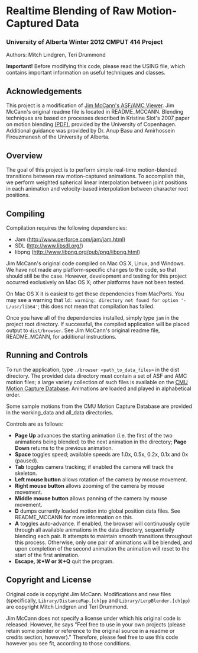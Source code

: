 # Realtime Blending of Raw Motion-Captured Data
### University of Alberta Winter 2012 CMPUT 414 Project
Authors: Mitch Lindgren, Teri Drummond

**Important!**  Before modifying this code, please read the USING file, which contains important information on useful techniques and classes.

## Acknowledgements
This project is a modification of [Jim McCann's ASF/AMC Viewer](http://www.cs.cmu.edu/~jmccann/).  Jim McCann's original readme file is located in README_MCCANN.  Blending techniques are based on processes described in Kristine Slot's 2007 paper on motion blending [(PDF)](http://image.diku.dk/projects/media/kristine.slot.07.pdf), provided by the University of Copenhagen.  Additional guidance was provided by Dr. Anup Basu and Amirhossein Firouzmanesh of the University of Alberta.

## Overview
The goal of this project is to perform simple real-time motion-blended transitions between raw motion-captured animations.  To accomplish this, we perform weighted spherical linear interpolation between joint positions in each animation and velocity-based interpolation between character root positions.

## Compiling
Compilation requires the following dependencies:
* Jam (http://www.perforce.com/jam/jam.html)
* SDL (http://www.libsdl.org/)
* libpng (http://www.libpng.org/pub/png/libpng.html)

Jim McCann's original code compiled on Mac OS X, Linux, and Windows.  We have not made any platform-specific changes to the code, so that should still be the case.  However, development and testing for this project occurred exclusively on Mac OS X; other platforms have not been tested.

On Mac OS X it is easiest to get these dependencies from MacPorts.  You may see a warning that `ld: warning: directory not found for option '-L/usr/lib64'`; this does not mean that compilation has failed.

Once you have all of the dependencies installed, simply type `jam` in the project root directory.  If successful, the compiled application will be placed output to `dist/browser`.  See Jim McCann's original readme file, README_MCANN, for additional instructions.

## Running and Controls
To run the application, type `./browser <path_to_data_files>` in the dist directory.  The provided data directory must contain a set of ASF and AMC motion files; a large variety collection of such files is available on the [CMU Motion Capture Database](http://mocap.cs.cmu.edu/).  Animations are loaded and played in alphabetical order.

Some sample motions from the CMU Motion Capture Database are provided in the working_data and all_data directories.

Controls are as follows:
* **Page Up** advances the starting animation (i.e. the first of the two animations being blended) to the next animation in the directory; **Page Down** returns to the previous animation.
* **Space** toggles speed; available speeds are 1.0x, 0.5x, 0.2x, 0.1x and 0x (paused).
* **Tab** toggles camera tracking; if enabled the camera will track the skeleton.
* **Left mouse button** allows rotation of the camera by mouse movement.
* **Right mouse button** allows zooming of the camera by mouse movement.
* **Middle mouse button** allows panning of the camera by mouse movement.
* **D** dumps currently loaded motion into global position data files. See README_MCCANN for more information on this.
* **A** toggles auto-advance.  If enabled, the browser will continuously cycle through all available animations in the data directory, sequentially blending each pair.  It attempts to maintain smooth transitions throughout this process.  Otherwise, only one pair of animations will be blended, and upon completion of the second animation the animation will reset to the start of the first animation.
* **Escape, ⌘+W or ⌘+Q** quit the program.

## Copyright and License
Original code is copyright Jim McCann.  Modifications and new files (specifically, `Library/DistanceMap.[ch]pp` and `Library/LerpBlender.[ch]pp`) are copyright Mitch Lindgren and Teri Drummond.

Jim McCann does not specify a license under which his original code is released.  However, he says "Feel free to use in your own projects (please retain some pointer or reference to the original source in a readme or credits section, however)."  Therefore, please feel free to use this code however you see fit, according to those conditions.
